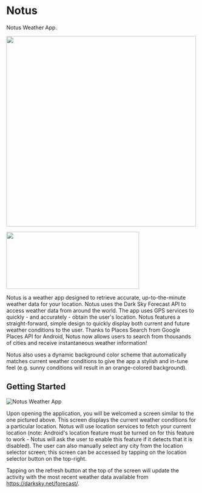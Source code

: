 # Notus
Notus Weather App.

<a href="https://github.com/shadi-hammad/Notus"><img src="https://i.imgur.com/Wy4mklb.png?1" width="500" height="500"></a>

<a href="https://play.google.com/store/apps/details?id=com.shadihammad.stormy"><img src="https://i.imgur.com/rvD32OV.png" width="350" height="150"></a>




Notus is a weather app designed to retrieve accurate, up-to-the-minute weather data for your location. Notus uses the Dark Sky Forecast API to access weather data from around the world. The app uses GPS services to quickly - and accurately - obtain the user's location. Notus features a straight-forward, simple design to quickly display both current and future weather conditions to the user. Thanks to Places Search from Google Places API for Android, Notus now allows users to search from thousands of cities and receive instantaneous weather information! 

Notus also uses a dynamic background color scheme that automatically matches current weather conditions to give the app a stylish and in-tune feel (e.g. sunny conditions will result in an orange-colored background).


## Getting Started

![Notus Weather App](https://i.imgur.com/5M9yx0F.png)

Upon opening the application, you will be welcomed a screen similar to the one pictured above. This screen displays the current weather conditions for a particular location. Notus will use location services to fetch your current location (note: Android's location feature must be turned on for this feature to work - Notus will ask the user to enable this feature if it detects that it is disabled). The user can also manually select any city from the location selector screen; this screen can be accessed by tapping on the location selector button on the top-right.

Tapping on the refresh button at the top of the screen will update the activity with the most recent weather data available from https://darksky.net/forecast/. 

